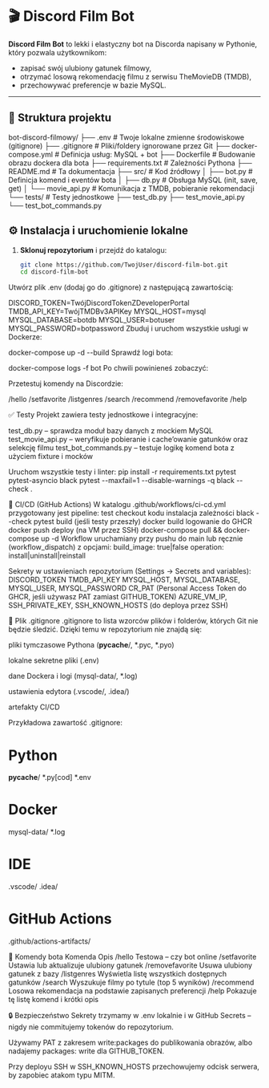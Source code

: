 # 🎬 Discord Film Bot

**Discord Film Bot** to lekki i elastyczny bot na Discorda napisany w Pythonie, który pozwala użytkownikom:
- zapisać swój ulubiony gatunek filmowy,
- otrzymać losową rekomendację filmu z serwisu TheMovieDB (TMDB),
- przechowywać preferencje w bazie MySQL.

---

## 📂 Struktura projektu

bot-discord-filmowy/
├── .env # Twoje lokalne zmienne środowiskowe (gitignore)
├── .gitignore # Pliki/foldery ignorowane przez Git
├── docker-compose.yml # Definicja usług: MySQL + bot
├── Dockerfile # Budowanie obrazu dockera dla bota
├── requirements.txt # Zależności Pythona
├── README.md # Ta dokumentacja
├── src/ # Kod źródłowy
│ ├── bot.py # Definicja komend i eventów bota
│ ├── db.py # Obsługa MySQL (init, save, get)
│ └── movie_api.py # Komunikacja z TMDB, pobieranie rekomendacji
└── tests/ # Testy jednostkowe
├── test_db.py
├── test_movie_api.py
└── test_bot_commands.py

## ⚙️ Instalacja i uruchomienie lokalne

1. **Sklonuj repozytorium** i przejdź do katalogu:
   ```bash
   git clone https://github.com/TwojUser/discord-film-bot.git
   cd discord-film-bot
Utwórz plik .env (dodaj go do .gitignore) z następującą zawartością:

DISCORD_TOKEN=TwójDiscordTokenZDeveloperPortal
TMDB_API_KEY=TwójTMDBv3APIKey
MYSQL_HOST=mysql
MYSQL_DATABASE=botdb
MYSQL_USER=botuser
MYSQL_PASSWORD=botpassword
Zbuduj i uruchom wszystkie usługi w Dockerze:


docker-compose up -d --build
Sprawdź logi bota:


docker-compose logs -f bot
Po chwili powinieneś zobaczyć:


Przetestuj komendy na Discordzie:

/hello
/setfavorite <gatunek>
/listgenres
/search <fraza>
/recommend
/removefavorite
/help


✅ Testy
Projekt zawiera testy jednostkowe i integracyjne:

test_db.py – sprawdza moduł bazy danych z mockiem MySQL
test_movie_api.py – weryfikuje pobieranie i cache’owanie gatunków oraz selekcję filmu
test_bot_commands.py – testuje logikę komend bota z użyciem fixture i mocków

Uruchom wszystkie testy i linter:
pip install -r requirements.txt pytest pytest-asyncio black
pytest --maxfail=1 --disable-warnings -q
black --check .

🔄 CI/CD (GitHub Actions)
W katalogu .github/workflows/ci-cd.yml przygotowany jest pipeline:
test
checkout kodu
instalacja zależności
black --check
pytest
build (jeśli testy przeszły)
docker build
logowanie do GHCR
docker push
deploy (na VM przez SSH)
docker-compose pull && docker-compose up -d
Workflow uruchamiany przy pushu do main lub ręcznie (workflow_dispatch) z opcjami:
build_image: true|false
operation: install|uninstall|reinstall

Sekrety w ustawieniach repozytorium (Settings → Secrets and variables):
DISCORD_TOKEN
TMDB_API_KEY
MYSQL_HOST, MYSQL_DATABASE, MYSQL_USER, MYSQL_PASSWORD
CR_PAT (Personal Access Token do GHCR, jeśli używasz PAT zamiast GITHUB_TOKEN)
AZURE_VM_IP, SSH_PRIVATE_KEY, SSH_KNOWN_HOSTS (do deploya przez SSH)


📄 Plik .gitignore
.gitignore to lista wzorców plików i folderów, których Git nie będzie śledzić. Dzięki temu w repozytorium nie znajdą się:

pliki tymczasowe Pythona (__pycache__/, *.pyc, *.pyo)

lokalne sekretne pliki (.env)

dane Dockera i logi (mysql-data/, *.log)

ustawienia edytora (.vscode/, .idea/)

artefakty CI/CD

Przykładowa zawartość .gitignore:

# Python
__pycache__/
*.py[cod]
*.env

# Docker
mysql-data/
*.log

# IDE
.vscode/
.idea/

# GitHub Actions
.github/actions-artifacts/

📜 Komendy bota
Komenda	Opis
/hello	Testowa – czy bot online
/setfavorite <gatunek>	Ustawia lub aktualizuje ulubiony gatunek
/removefavorite	Usuwa ulubiony gatunek z bazy
/listgenres	Wyświetla listę wszystkich dostępnych gatunków
/search <fraza>	Wyszukuje filmy po tytule (top 5 wyników)
/recommend	Losowa rekomendacja na podstawie zapisanych preferencji
/help	Pokazuje tę listę komend i krótki opis

🔒 Bezpieczeństwo
Sekrety trzymamy w .env lokalnie i w GitHub Secrets – nigdy nie commitujemy tokenów do repozytorium.

Używamy PAT z zakresem write:packages do publikowania obrazów, albo nadajemy packages: write dla GITHUB_TOKEN.

Przy deployu SSH w SSH_KNOWN_HOSTS przechowujemy odcisk serwera, by zapobiec atakom typu MITM.
